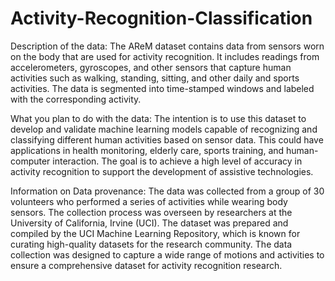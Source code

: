 # Activity-Recognition-Classification

Description of the data:
The AReM dataset contains data from sensors worn on the body that are used for activity recognition. It includes readings from accelerometers, gyroscopes, and other sensors that capture human activities such as walking, standing, sitting, and other daily and sports activities. The data is segmented into time-stamped windows and labeled with the corresponding activity.

What you plan to do with the data:
The intention is to use this dataset to develop and validate machine learning models capable of recognizing and classifying different human activities based on sensor data. This could have applications in health monitoring, elderly care, sports training, and human-computer interaction. The goal is to achieve a high level of accuracy in activity recognition to support the development of assistive technologies.

Information on Data provenance:
The data was collected from a group of 30 volunteers who performed a series of activities while wearing body sensors. The collection process was overseen by researchers at the University of California, Irvine (UCI). The dataset was prepared and compiled by the UCI Machine Learning Repository, which is known for curating high-quality datasets for the research community. The data collection was designed to capture a wide range of motions and activities to ensure a comprehensive dataset for activity recognition research.
